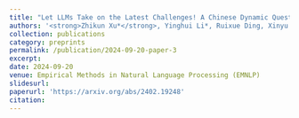 ```yaml
---
title: "Let LLMs Take on the Latest Challenges! A Chinese Dynamic Question Answering Benchmark"
authors: '<strong>Zhikun Xu*</strong>, Yinghui Li*, Ruixue Ding, Xinyu Wang, Boli Chen, Yong Jiang, Hai-Tao Zheng, Wenlian Lu, Pengjun Xie, Fei Huang'
collection: publications
category: preprints
permalink: /publication/2024-09-20-paper-3
excerpt: 
date: 2024-09-20
venue: Empirical Methods in Natural Language Processing (EMNLP)
slidesurl: 
paperurl: 'https://arxiv.org/abs/2402.19248'
citation: 
---
```

